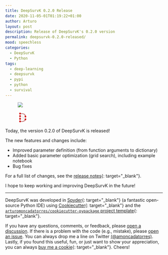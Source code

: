 ```yaml
---
title: DeepSurvK 0.2.0 Release
date: 2020-11-05-01T01:19:22+01:00
author: Arturo
layout: post
description: Release of DeepSurvK's 0.2.0 version
permalink: deepsurvk-0.2.0-released/
mood: speechless
categories:
  - DeepSurvK
  - Python
tags:
  - deep-learning
  - deepsurvk
  - pypi
  - python
  - survival
---
```


<figure class="alignleft">
	<img width="32" src="../multimedia/icons/python.png"/>
</figure>
<figure class="alignleft">
	<img width="32" src="../multimedia/icons/deepsurvk.png"/>
</figure>

Today, the version 0.2.0 of DeepSurvK is released!

<!--more-->

The new features and changes include:

* Improved parameter definition (from function arguments to dictionary)
* Added basic parameter optimization (grid search), including example notebook
* Bug fixes

For a full list of changes, see the [release notes](https://github.com/arturomoncadatorres/deepsurvk/blob/master/HISTORY){: target="_blank"}.

I hope to keep working and improving DeepSurvK in the future!

-------------

DeepSurvK was developed in [Spyder](https://www.spyder-ide.org/){: target="_blank"} (a fantastic open-source Python IDE) using [Cookiecutter](https://github.com/cookiecutter/cookiecutter){: target="_blank"} and the [`arturomoncadatorres/cookiecutter-pypackage` project template](https://github.com/arturomoncadatorres/cookiecutter-pypackage){: target="_blank"}.

If you have any questions, comments, or feedback, please [open a discussion](https://github.com/arturomoncadatorres/deepsurvk/discussions). If there is a problem with the code (e.g., mistake), please [open an issue](https://github.com/arturomoncadatorres/deepsurvk/issues). You can always drop me a line on Twitter [(@amoncadatorres)](https://twitter.com/amoncadatorres). Lastly, if you found this useful, fun, or just want to show your appreciation, you can always [buy me a cookie](https://www.buymeacoffee.com/amoncadatorres){: target="_blank"}. Cheers!
